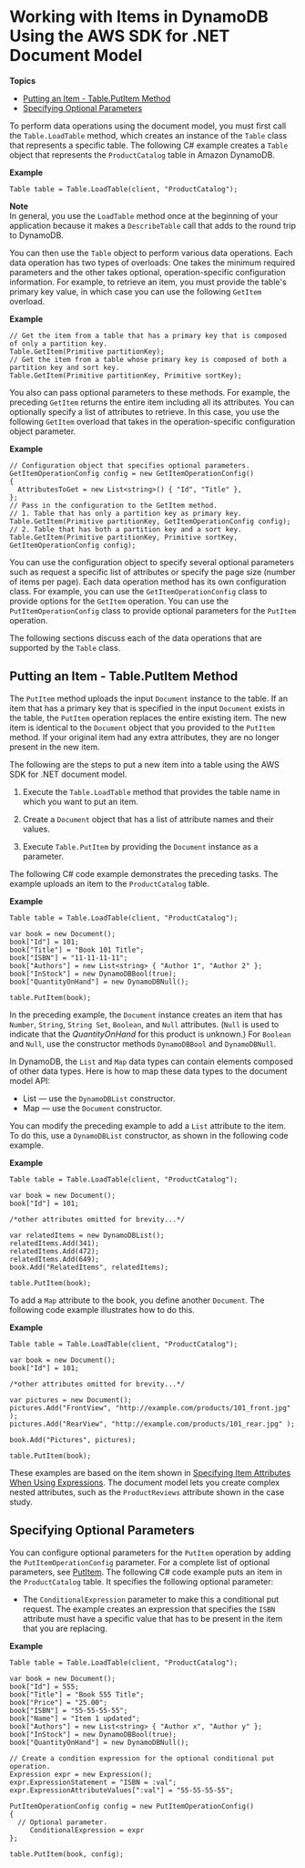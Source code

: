 # Working with Items in DynamoDB Using the AWS SDK for \.NET Document Model<a name="WorkingWithItemsDocumentClasses"></a>

**Topics**
+ [Putting an Item \- Table\.PutItem Method](#PutMidLevelDotNet)
+ [Specifying Optional Parameters](#PutMidLevelDotNetOptions)

To perform data operations using the document model, you must first call the `Table.LoadTable` method, which creates an instance of the `Table` class that represents a specific table\. The following C\# example creates a `Table` object that represents the `ProductCatalog` table in Amazon DynamoDB\.

**Example**  

```
Table table = Table.LoadTable(client, "ProductCatalog");
```

**Note**  
In general, you use the `LoadTable` method once at the beginning of your application because it makes a `DescribeTable` call that adds to the round trip to DynamoDB\. 

You can then use the `Table` object to perform various data operations\. Each data operation has two types of overloads: One takes the minimum required parameters and the other takes optional, operation\-specific configuration information\. For example, to retrieve an item, you must provide the table's primary key value, in which case you can use the following `GetItem` overload\.

**Example**  

```
// Get the item from a table that has a primary key that is composed of only a partition key.
Table.GetItem(Primitive partitionKey);
// Get the item from a table whose primary key is composed of both a partition key and sort key.
Table.GetItem(Primitive partitionKey, Primitive sortKey);
```

You also can pass optional parameters to these methods\. For example, the preceding `GetItem` returns the entire item including all its attributes\. You can optionally specify a list of attributes to retrieve\. In this case, you use the following `GetItem` overload that takes in the operation\-specific configuration object parameter\.

**Example**  

```
// Configuration object that specifies optional parameters.
GetItemOperationConfig config = new GetItemOperationConfig()
{
  AttributesToGet = new List<string>() { "Id", "Title" },
};
// Pass in the configuration to the GetItem method.
// 1. Table that has only a partition key as primary key.
Table.GetItem(Primitive partitionKey, GetItemOperationConfig config);
// 2. Table that has both a partition key and a sort key.
Table.GetItem(Primitive partitionKey, Primitive sortKey, GetItemOperationConfig config);
```

You can use the configuration object to specify several optional parameters such as request a specific list of attributes or specify the page size \(number of items per page\)\. Each data operation method has its own configuration class\. For example, you can use the `GetItemOperationConfig` class to provide options for the `GetItem` operation\. You can use the `PutItemOperationConfig` class to provide optional parameters for the `PutItem` operation\. 

The following sections discuss each of the data operations that are supported by the `Table` class\.

## Putting an Item \- Table\.PutItem Method<a name="PutMidLevelDotNet"></a>

The `PutItem` method uploads the input `Document` instance to the table\. If an item that has a primary key that is specified in the input `Document` exists in the table, the `PutItem` operation replaces the entire existing item\. The new item is identical to the `Document` object that you provided to the `PutItem` method\. If your original item had any extra attributes, they are no longer present in the new item\. 

The following are the steps to put a new item into a table using the AWS SDK for \.NET document model\. 

1. Execute the `Table.LoadTable` method that provides the table name in which you want to put an item\.

1. Create a `Document` object that has a list of attribute names and their values\.

1. Execute `Table.PutItem` by providing the `Document` instance as a parameter\.

The following C\# code example demonstrates the preceding tasks\. The example uploads an item to the `ProductCatalog` table\. 

**Example**  

```
Table table = Table.LoadTable(client, "ProductCatalog");

var book = new Document();
book["Id"] = 101;
book["Title"] = "Book 101 Title";
book["ISBN"] = "11-11-11-11";
book["Authors"] = new List<string> { "Author 1", "Author 2" };
book["InStock"] = new DynamoDBBool(true);
book["QuantityOnHand"] = new DynamoDBNull();

table.PutItem(book);
```

In the preceding example, the `Document` instance creates an item that has `Number`, `String`, `String Set`, `Boolean`, and `Null` attributes\. \(`Null` is used to indicate that the *QuantityOnHand* for this product is unknown\.\) For `Boolean` and `Null`, use the constructor methods `DynamoDBBool` and `DynamoDBNull`\.

In DynamoDB, the `List` and `Map` data types can contain elements composed of other data types\. Here is how to map these data types to the document model API:
+ List — use the `DynamoDBList` constructor\.
+ Map — use the `Document` constructor\.

You can modify the preceding example to add a `List` attribute to the item\. To do this, use a `DynamoDBList` constructor, as shown in the following code example\.

**Example**  

```
Table table = Table.LoadTable(client, "ProductCatalog");

var book = new Document();
book["Id"] = 101;

/*other attributes omitted for brevity...*/

var relatedItems = new DynamoDBList();
relatedItems.Add(341);
relatedItems.Add(472);
relatedItems.Add(649);
book.Add("RelatedItems", relatedItems);

table.PutItem(book);
```

To add a `Map` attribute to the book, you define another `Document`\. The following code example illustrates how to do this\.

**Example**  

```
Table table = Table.LoadTable(client, "ProductCatalog");

var book = new Document();
book["Id"] = 101;

/*other attributes omitted for brevity...*/

var pictures = new Document();
pictures.Add("FrontView", "http://example.com/products/101_front.jpg" );
pictures.Add("RearView", "http://example.com/products/101_rear.jpg" );

book.Add("Pictures", pictures);

table.PutItem(book);
```

These examples are based on the item shown in [Specifying Item Attributes When Using Expressions](Expressions.Attributes.md)\. The document model lets you create complex nested attributes, such as the `ProductReviews` attribute shown in the case study\.

## Specifying Optional Parameters<a name="PutMidLevelDotNetOptions"></a>

You can configure optional parameters for the `PutItem` operation by adding the `PutItemOperationConfig` parameter\. For a complete list of optional parameters, see [PutItem](https://docs.aws.amazon.com/amazondynamodb/latest/APIReference/API_PutItem.html)\. The following C\# code example puts an item in the `ProductCatalog` table\. It specifies the following optional parameter:
+  The `ConditionalExpression` parameter to make this a conditional put request\. The example creates an expression that specifies the `ISBN` attribute must have a specific value that has to be present in the item that you are replacing\.

**Example**  

```
Table table = Table.LoadTable(client, "ProductCatalog");

var book = new Document();
book["Id"] = 555;
book["Title"] = "Book 555 Title";
book["Price"] = "25.00";
book["ISBN"] = "55-55-55-55";
book["Name"] = "Item 1 updated";
book["Authors"] = new List<string> { "Author x", "Author y" };
book["InStock"] = new DynamoDBBool(true);
book["QuantityOnHand"] = new DynamoDBNull();

// Create a condition expression for the optional conditional put operation.
Expression expr = new Expression();
expr.ExpressionStatement = "ISBN = :val";
expr.ExpressionAttributeValues[":val"] = "55-55-55-55";

PutItemOperationConfig config = new PutItemOperationConfig()
{
  // Optional parameter.
     ConditionalExpression = expr
};

table.PutItem(book, config);
```